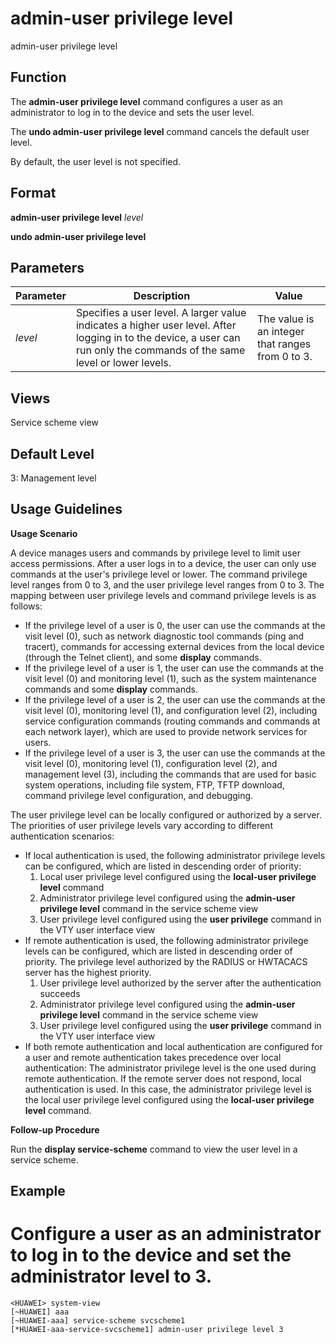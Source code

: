 admin-user privilege level
==========================

admin-user privilege level

Function
--------

The **admin-user privilege level** command configures a user as an administrator to log in to the device and sets the user level.

The **undo admin-user privilege level** command cancels the default user level.

By default, the user level is not specified.



Format
------

**admin-user privilege level** *level*

**undo admin-user privilege level**



Parameters
----------

| Parameter | Description | Value |
| --- | --- | --- |
| *level* | Specifies a user level.  A larger value indicates a higher user level. After logging in to the device, a user can run only the commands of the same level or lower levels. | The value is an integer that ranges from 0 to 3. |




Views
-----

Service scheme view



Default Level
-------------

3: Management level



Usage Guidelines
----------------

**Usage Scenario**

A device manages users and commands by privilege level to limit user access permissions. After a user logs in to a device, the user can only use commands at the user's privilege level or lower. The command privilege level ranges from 0 to 3, and the user privilege level ranges from 0 to 3. The mapping between user privilege levels and command privilege levels is as follows:

* If the privilege level of a user is 0, the user can use the commands at the visit level (0), such as network diagnostic tool commands (ping and tracert), commands for accessing external devices from the local device (through the Telnet client), and some **display** commands.
* If the privilege level of a user is 1, the user can use the commands at the visit level (0) and monitoring level (1), such as the system maintenance commands and some **display** commands.
* If the privilege level of a user is 2, the user can use the commands at the visit level (0), monitoring level (1), and configuration level (2), including service configuration commands (routing commands and commands at each network layer), which are used to provide network services for users.
* If the privilege level of a user is 3, the user can use the commands at the visit level (0), monitoring level (1), configuration level (2), and management level (3), including the commands that are used for basic system operations, including file system, FTP, TFTP download, command privilege level configuration, and debugging.

The user privilege level can be locally configured or authorized by a server. The priorities of user privilege levels vary according to different authentication scenarios:

* If local authentication is used, the following administrator privilege levels can be configured, which are listed in descending order of priority:
  1. Local user privilege level configured using the **local-user privilege level** command
  2. Administrator privilege level configured using the **admin-user privilege level** command in the service scheme view
  3. User privilege level configured using the **user privilege** command in the VTY user interface view
* If remote authentication is used, the following administrator privilege levels can be configured, which are listed in descending order of priority. The privilege level authorized by the RADIUS or HWTACACS server has the highest priority.
  1. User privilege level authorized by the server after the authentication succeeds
  2. Administrator privilege level configured using the **admin-user privilege level** command in the service scheme view
  3. User privilege level configured using the **user privilege** command in the VTY user interface view
* If both remote authentication and local authentication are configured for a user and remote authentication takes precedence over local authentication: The administrator privilege level is the one used during remote authentication. If the remote server does not respond, local authentication is used. In this case, the administrator privilege level is the local user privilege level configured using the **local-user privilege level** command.

**Follow-up Procedure**

Run the **display service-scheme** command to view the user level in a service scheme.



Example
-------

# Configure a user as an administrator to log in to the device and set the administrator level to 3.
```
<HUAWEI> system-view
[~HUAWEI] aaa
[~HUAWEI-aaa] service-scheme svcscheme1
[*HUAWEI-aaa-service-svcscheme1] admin-user privilege level 3

```